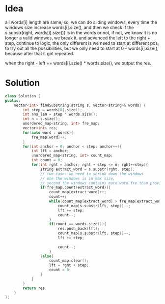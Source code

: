 # Idea 

all words[i] length are same, so, we can do sliding windows, every time the windows size increase words[i].size(), and then we check if the s.substr(right, words[i].size()) is in the words or not, if not, we know it is no longer a valid windwos, we break it, and advanced the left to the right + step, continue to logic, the only different is we need to start at different pos, to try out all the possibilities, but we only need to start at 0 - words[i].size(), because after that it got repeated.

when the right - left == words[i].szie() * words.size(), we output the res.



# Solution 

```C++
class Solution {
public:
    vector<int> findSubstring(string s, vector<string>& words) {
        int step = words[0].size();
        int ans_len = step * words.size();
        int n = s.size();
        unordered_map<string, int> fre_map;
        vector<int> res;
        for(auto word : words){
            fre_map[word]++;
        }
        for(int anchor = 0; anchor < step; anchor++){
            int lft = anchor;
            unordered_map<string, int> count_map;
            int count = 0;
            for(int rght = anchor; rght + step <= n; rght+=step){
                string extract_word = s.substr(rght, step);
                // two cases we need to shrink down the windows
                // one the windows is in max size, 
                // second the windows contains more word fre than provided
                if(fre_map.count(extract_word)){
                    count_map[extract_word]++;
                    count++;
                    while(count_map[extract_word] > fre_map[extract_word]){
                        count_map[s.substr(lft, step)]--;
                        lft += step;
                        count--;
                    }
                    if(count == words.size()){
                        res.push_back(lft);
                        count_map[s.substr(lft, step)]--;
                        lft += step;
                        
                        count--;
                    }
                }else{
                    count_map.clear();
                    lft = rght + step;
                    count = 0;
                }
            }
        } 
        return res;
    }
};
```